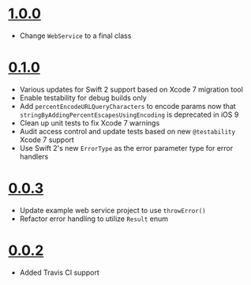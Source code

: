 # [1.0.0](https://github.com/TheHolyGrail/Swallow/releases/tag/v1.0.0)

- Change `WebService` to a final class

# [0.1.0](https://github.com/TheHolyGrail/Swallow/releases/tag/v0.1.0)

- Various updates for Swift 2 support based on Xcode 7 migration tool
- Enable testability for debug builds only
- Add `percentEncodeURLQueryCharacters` to encode params now that `stringByAddingPercentEscapesUsingEncoding` is deprecated in iOS 9
- Clean up unit tests to fix Xcode 7 warnings
- Audit access control and update tests based on new `@testability` Xcode 7 support 
- Use Swift 2's new `ErrorType` as the error parameter type for error handlers

# [0.0.3](https://github.com/TheHolyGrail/Swallow/releases/tag/v0.0.3)

- Update example web service project to use `throwError()`
- Refactor error handling to utilize `Result` enum

# [0.0.2](https://github.com/TheHolyGrail/Swallow/releases/tag/v0.0.2)

- Added Travis CI support
